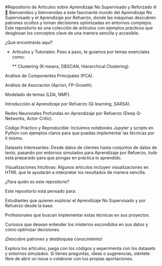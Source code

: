 #Repositorio de Artículos sobre Aprendizaje No Supervisado y Reforzado 🌐🔄
Bienvenidos y bienvenidas a este fascinante mundo del Aprendizaje No Supervisado y el Aprendizaje por Refuerzo, donde las máquinas descubren patrones ocultos y toman decisiones optimizadas en entornos complejos. Este repositorio es una colección de artículos con ejemplos prácticos que desglosan los conceptos clave de una manera sencilla y accesible.

¿Qué encontrarás aquí?

* Artículos y Tutoriales: Paso a paso, te guiamos por temas esenciales como:

  ** Clustering (K-means, DBSCAN, Hierarchical Clustering).

Análisis de Componentes Principales (PCA).

Análisis de Asociación (Apriori, FP-Growth).

Modelado de temas (LDA, NMF).

Introducción al Aprendizaje por Refuerzo (Q-learning, SARSA).

Redes Neuronales Profundas en Aprendizaje por Refuerzo (Deep Q-Networks, Actor-Critic).

Código Práctico y Reproducible: Incluimos notebooks Jupyter y scripts en Python con ejemplos claros para que puedas implementar las técnicas por ti mismo.

Datasets Interesantes: Desde datos de clientes hasta conjuntos de datos de texto, pasando por entornos simulados para Aprendizaje por Refuerzo, todo está preparado para que pongas en práctica lo aprendido.

Visualizaciones Intuitivas: Algunos artículos incluyen visualizaciones en HTML que te ayudarán a interpretar los resultados de manera sencilla.

¿Para quién es este repositorio?

Este repositorio está pensado para:

Estudiantes que quieren explorar el Aprendizaje No Supervisado y por Refuerzo desde la base.

Profesionales que buscan implementar estas técnicas en sus proyectos.

Curiosos que desean entender los misterios escondidos en sus datos y cómo optimizar decisiones.

¡Descubre patrones y desbloquea conocimiento!

Explora los artículos, juega con los códigos y experimenta con los datasets y entornos simulados. Si tienes preguntas, ideas o sugerencias, siéntete libre de abrir un issue o colaborar con tus propias aportaciones.
